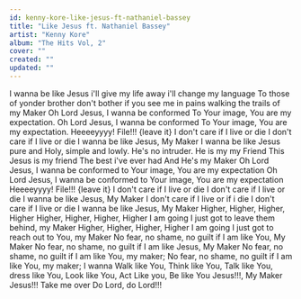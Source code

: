 ```yaml
---
id: kenny-kore-like-jesus-ft-nathaniel-bassey
title: "Like Jesus ft. Nathaniel Bassey"
artist: "Kenny Kore"
album: "The Hits Vol, 2"
cover: ""
created: ""
updated: ""
---
```


I wanna be like Jesus
i'll give my life away
i'll change my language
To those of yonder
brother don't bother
if you see me in pains
walking the trails of my Maker
Oh Lord Jesus,
I wanna be conformed
To Your image, You are my expectation.
Oh Lord Jesus,
I wanna be conformed
To Your image, You are my expectation.
Heeeeyyyy! File!!! {leave it}
I don't care if I live or die
I don't care if I live or die
I wanna be like Jesus, My Maker
I wanna be like Jesus
pure and Holy, simple and lowly.
He's no intruder.
He is my my Friend
This Jesus is my friend
The best i've ever had
And He's my Maker
Oh Lord Jesus, I wanna be conformed to Your image, You are my expectation
Oh Lord Jesus, I wanna be conformed to Your image, You are my expectation
Heeeeyyyy! File!!! {leave it}
I don't care if I live or die
I don't care if I live or die
I wanna be like Jesus, My Maker
I don't care if I live or if i die
I don't care if I live or die
I wanna be like Jesus, My Maker
Higher, Higher, Higher, Higher
Higher, Higher, Higher, Higher
I am going I just got to leave them behind, my Maker
Higher, Higher, Higher, Higher
I am going I just got to reach out to You, my Maker
No fear, no shame, no guilt
if I am like You, My Maker
No fear, no shame, no guilt
if I am like Jesus, My Maker
No fear, no shame, no guilt
if I am like You, my maker;
No fear, no shame, no guilt
if I am like You, my maker;
I wanna Walk like You, Think like You, Talk like You, dress like You,
Look like You, Act Like you,
Be like You Jesus!!!,
My Maker Jesus!!!
Take me over
Do Lord, do Lord!!!